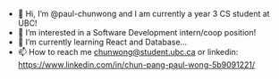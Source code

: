 - 👋 Hi, I’m @paul-chunwong and I am currently a year 3 CS student at UBC!
- 👀 I’m interested in a Software Development intern/coop position!
- 🌱 I’m currently learning React and Database...
- 📫 How to reach me chunwong@student.ubc.ca or linkedin: https://www.linkedin.com/in/chun-pang-paul-wong-5b9091221/

<!---
paul-chunwong/paul-chunwong is a ✨ special ✨ repository because its `README.md` (this file) appears on your GitHub profile.
You can click the Preview link to take a look at your changes.
--->

